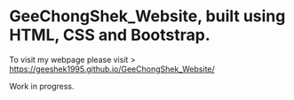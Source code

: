 # GeeChongShek_Website, built using HTML, CSS and Bootstrap. 
To visit my webpage please visit > https://geeshek1995.github.io/GeeChongShek_Website/

Work in progress.

